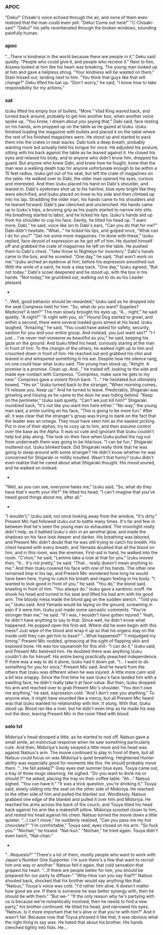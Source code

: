 ### APOC

"Deku!" Chisaki's voice echoed through the air, and none of them even realized that the man could even yell. "Deku! Come out here!"
"C-Chisaki-san!" 
"Deku!" his yells reverberated through the broken windows, sounding painfully human.
### apoc

"...There is kindness in the world because there are people in it," Deku said quietly. "People who could give it, and people who recieve it."
Next to him, Aizawa looked at him like his heart was breaking. The young man looked up at him and gave a helpless shrug.
"Your kindness will be wasted on them," Stain hissed out, landing next to him. "You think that guys like that will change?"
Deku lifted his bat up.
"Don't worry," he said, "I know how to take responsibility for my actions."

### sat

Izuku lifted his empty box of bullets, "More."
Vlad King waved back, and turned back around, probably to get him another box, when another voice spoke up.
"You know, I dream about you saying that," Dabi said, face resting on his hands, arm propped up on the table as he gazed at Izuku.
Izuku finished loading the magazine with bullets and placed it on the table where the rest of his finished magazines were. He stood up and started to pack them into the crates in neat stacks.
Dabi took a deep breath, probably wanting more but actually held his tongue for once. He adjusted his posture, sitting with his back against the table as he leaned against it. He closed his eyes and relaxed his body, and to anyone who didn't know him, dropped his guard. 
But anyone who knew Dabi, and knew how he fought, knew that the man was a walking death trap for anyone unfortunate enough to be within a 15 feet radius.
Izuku got out of his seat, but left the crate of magazines on the table. He walked over to Dabi, the older man opened his eyes, curious and interested. And then Izuku placed his hand on Dabi's shoulder, and leaned in. Dabi's eyebrows shot up to his hairline, blue eyes bright like they were electrified, and Izuku placed on knee to his side and then climbed up into his lap. Straddling the older man, his hands came to his shoulders and he leaned forward. 
Dabi's jaw clenched and unclenched. His hands came up to Izuku's hips, a bruising grip as his pupils started to narrow into slits. His breathing started to labor, and he licked his lips. Izuku's hands slid up from his shoulder to cup his face. Gently, he tilted his head up. 
"I want more, Dabi," he said, voice like sin to Dabi's ears, "Can you do that for me?"
Dabi didn't hesitate.
"What..." he licked his lips, and gulped once, "What can I do for you?"
"Get me some more magazines. I'm done with these," Izuku replied, face devoid of expression as he got off of him. He dusted himself off and grabbed the crate of magazines he left on the table. He pushed them to Dabi's chest. "Take those to Nighteye for inventory."
Dabi's hands came to the box, and he scowled.
"One day," he said, "that won't work on me."
Izuku arched an eyebrow at him, before his expression smoothed out. With the smile of a saint, he took a step back.
"One day," Izuku agreed, "But not today."
Dabi's scowl deepened and he stood up, with the box in his hands.
"Not today," he grumbled out, walking out to do as his Leader pleased.

-

"...Well, good behavior should be rewarded," Izuku said as he dropped into the seat Compress held for him. "So, what do you want? Supplies? Medicine? A tent?"
The man slowly brought his eyes up, "A... night," he said quietly. 
"A night?"
"A night with you, sir."
Hound Dog started to growl, and within a second, there were several loaded guns aimed at his head.
Izuku laughed, "Amazing," he said, "You could have asked for safety, security, santion for you and your entire group. And instead, you just want sex?"
"I-I just... I've never met someone as beautiful as you," he said, keeping his gaze on the ground.
And Izuku tilted his head, curiously staring at the man in front of him. To the chargin of the others, he walked right up to him and crouched down in front of him. He reached out and grabbed his chin and leaned in and whispered something in his ear.
Despite how hte silence rang, no one could hear what Izuku said.
The young man stood up, "Alright. A promise is a promise. Clean up. And..." he trailed off, looking to the side and made eye-contact with Compress. "Compress, make sure he gets to my nest."
Compress gave a violent flinch back.
"I..." He hesitated but ultimately bowed, "Yes sir."
Izuku turned back to the stranger, "When morning comes, I'll release you. Keep up."
And he turned to leave.
Predictably, Shigaraki was growling and hissing as he came to the door he was hiding behind.
"Keep on the perimeter," Izuku said quietly.
"Can't we just kill him?" Shigaraki mumbled back, "It's not like you want him here either."
"No way," the young man said, a smile curling on his face, "This is going to be more fun."
After all, it was clear that the stranger's group was trying to bank on the fact that the leader was an omega. They must have seen him as the easiest picking. Put in one of their alphas, try to cozy up to him, and then assume control over the base as the Alpha. It was so cute and ignorant that Izuku couldn't help but play along.
The look on their face when Izuku pulled the rug out from underneath them was going to be hilarious.
"I can be fun," Shigaraki muttered out. 
Izuku blinked back. Did Shigaraki really think that he was going to sleep around with some stranger? He didn't know whether he was concerned for Shigaraki or mildly insulted.
Wasn't that funny? Izuku didn't even realize that he cared about what Shigaraki thought. His mood soured, and he walked on instead. 

-

"Well, as you can see, everyone hates me," Izuku said, "So, what do they have that's worth your life?" He tilted his head, "I can't imagine that you've heard good things about me, after all."

-

"I wouldn't," Izuku said, not once looking away from the window, "It's dirty."
Present Mic had followed Izuku out to battle many times. It's far and few in between that he's seen the young man so exhausted. The moonlight really didn't help, as it bathed Izuku's skin in an aerethal glow, and made the shadows on his face look deeper and darker. His breathing was labored, and Present Mic didn't doubt that he was still trying to catch his breath. His chest heaved with every breath, and Yamada doubted that all the blood on him, and in this room, was the enemies.
First-aid in hand, he walked into the room.
"C'mon," he said, "Lemme take a look at that for you."
Izuku moved then, "It... It's not pretty," he said.
"That... really doesn't mean anything to me."
And then Izuku covered his face with one of his hands. The other one remained limp in his lap, and Present Mic wondered how long he would have been here, trying to catch his breath and regain feeling in his body.
"I wanted to look good in front of you," he said.
"You do," the blond said, kneeling in front of him. "You always do."
Izuku gave a sardonic scoff. He shook his head and turned in his seat and lifted his bad arm with his good arm. The bloody mess made the blond gag on the sudden stench.
"Told you so," Izuku said. 
And Yamada would be laying on the ground, screaming in pain if it were him. Izuku just made some sarcastic comments.
"You're stronger than me," he said.
"If I was, I wouldn't have gotten injured."
Yeah, he didn't have anything to say to that. Since well, he didn't know what happened. He popped open the first-aid. Where did he even begin with this mess? Just wipe of the blood and wrap it up so that his organs stay on the inside until they can get him to base? 
"...What happened?"
"I misjudged my timing."
Present Mic nodded, grimacing at the sight of flapping skin and exposed bone. He was too squeamish for this shit-
"I can do it," Izuku said, and Present Mic believed him. He doubted there was anything Izuku couldn't do for himself. His entire being practically preached independence. If there was a way to do it alone, Izuku had it down pat. 
"I... I want to do something for you for once," Present Mic said.
And he heard from the others that Izuku was different when he was injured. A little more calm and a bit less snappy. Since the first time he saw Izuku's face landed him with a swelling face, he didn't really take it at face-value.
But then, Izuku dropped his arm and reached over to grab Present Mic's shoulder.
"You don't owe me anything," he said, expression cold. "And I don't owe you anything."
To anyone else, it might have sounded like a mercy, but all Present Mic heard was that Izuku wanted no relationship with him. 
It stung.
With that, Izuku stood up. Blood ran like a river, but he didn't even limp as he made his way out the door, leaving Present Mic in the room filled with blood.



### solo lvl

Midoriya's head drooped a little, as he started to nod off. Natsuo gave a small smile, an instinctual response when he saw something particularly cute. And then, Midoriya's body swayed a little more and his head was against Natsuo's arm. 
The movie continued to play in front of them, but all Natsuo could focus on was Midoriya's quiet breathing. Heightened Hunter ability was especially good for moments like this. 
He should probably move them.
"...He fell asleep?"
Grey eyes met summer blue eyes. Touya came out, a tray of three mugs steaming. He sighed.
"Do you want to drink his or should I?" he asked, placing the tray on their coffee table. 
"Ah..." Natsuo sighed. "You can have it."
"It was a trick question, you're drinking it," Touya said, slowly sliding into the seat on the other side of Midoriya. He reached to the other side of him and pulled the blanket out.
Wordlessly, Natsuo grabbed one edge of the blanket and pulled it over him and Midoriya. He reached his arms across the back of the couch, and Touya tilted his head back against his arm like a makeshift pillow. Midoriya scooted closer to him, and rested his head against his chest.
Natsuo turned the movie down a little quieter.
"...I can't move," he suddenly realized, "Can you pass me my hot chocolate?"
"I'm comfortable," Touya said, eyes closed on his arm. "So fuck you."
"Niichan," he hissed.
"Nat-kun."
"Niichan," he tried again.
Touya didn't even twich, "Nat-chan."

-

"...Requests?"
"There's a lot of them, mostly people who want to work with Japan's Number One Supporter. I'm sure there's a few that want to recruit him one way or another."
Natsuo felt it again, that cold sensation that gripped his heart.
"...If there are people better for him, you should be prepared for our party to diffuse-"
"Wha-How can you say that?!" Natsuo shouted back, shocked that his brother would say anything like that.
"Natsuo," Touya's voice was cold. "I'd rather him alive. It doesn't matter how good we are. If there is someone he was better synergy with, then he should be with them."
"But we-"
"If the only reason why he's partying with us is because we're romantically involved, then he needs to find a new party," his brother continued. He tilted his head, and narrowed his eyes, "Natsuo. Is it more important that he's alive or that you're with him?"
And it wasn't fair. Because now that Toyua phrased it like that, it was obvious what the right thing to say was. He hated that about his brother. His hands clenched tightly into fists. He...




